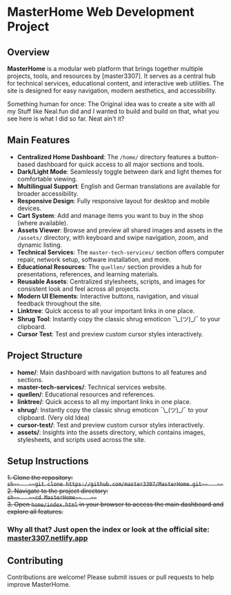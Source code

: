 # MasterHome Web Development Project

## Overview

**MasterHome** is a modular web platform that brings together multiple projects, tools, and resources by [master3307]. It serves as a central hub for technical services, educational content, and interactive web utilities. The site is designed for easy navigation, modern aesthetics, and accessibility.

Something human for once: The Original idea was to create a site with all my Stuff like Neal.fun did and I wanted to build and build on that, what you see here is what I did so far. Neat ain't it?

## Main Features

- **Centralized Home Dashboard**: The `/home/` directory features a button-based dashboard for quick access to all major sections and tools.
- **Dark/Light Mode**: Seamlessly toggle between dark and light themes for comfortable viewing.
- **Multilingual Support**: English and German translations are available for broader accessibility.
- **Responsive Design**: Fully responsive layout for desktop and mobile devices.
- **Cart System**: Add and manage items you want to buy in the shop (where available).
- **Assets Viewer**: Browse and preview all shared images and assets in the `/assets/` directory, with keyboard and swipe navigation, zoom, and dynamic listing.
- **Technical Services**: The `master-tech-services/` section offers computer repair, network setup, software installation, and more.
- **Educational Resources**: The `quellen/` section provides a hub for presentations, references, and learning materials.
- **Reusable Assets**: Centralized stylesheets, scripts, and images for consistent look and feel across all projects.
- **Modern UI Elements**: Interactive buttons, navigation, and visual feedback throughout the site.
- **Linktree**: Quick access to all your important links in one place.
- **Shrug Tool**: Instantly copy the classic shrug emoticon ¯\\\_(ツ)\_/¯ to your clipboard.
- **Cursor Test**: Test and preview custom cursor styles interactively.

## Project Structure
- **home/**: Main dashboard with navigation buttons to all features and sections.
- **master-tech-services/**: Technical services website.
- **quellen/**: Educational resources and references.
- **linktree/**: Quick access to all my important links in one place.
- **shrug/**: Instantly copy the classic shrug emoticon ¯\\\_(ツ)\_/¯ to your clipboard. (Very old Idea)
- **cursor-test/**: Test and preview custom cursor styles interactively.
- **assets/**: Insights into the assets directory, which contains images, stylesheets, and scripts used across the site.


## Setup Instructions
~~1. Clone the repository:~~  
~~```sh~~  
~~git clone https://github.com/master3307/MasterHome.git~~  
~~```~~  
~~2. Navigate to the project directory:~~  
~~```sh~~  
~~cd MasterHome~~  
~~```~~  
~~3. Open `home/index.html` in your browser to access the main dashboard and explore all features.~~

### Why all that? Just open the index or look at the official site: [master3307.netlify.app](https://master3307.netlify.app)

## Contributing

Contributions are welcome! Please submit issues or pull requests to help improve MasterHome.